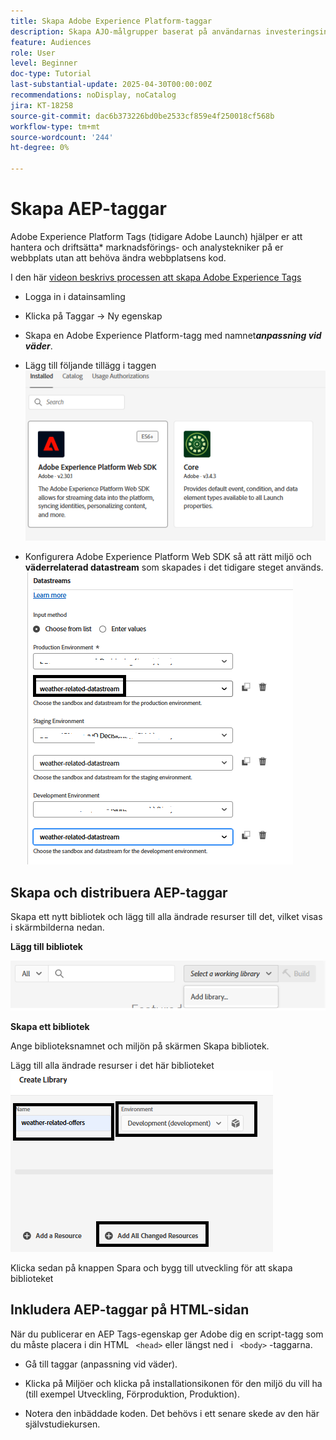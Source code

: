 ```yaml
---
title: Skapa Adobe Experience Platform-taggar
description: Skapa AJO-målgrupper baserat på användarnas investeringsinställningar (Stocks, Bonds, CD)
feature: Audiences
role: User
level: Beginner
doc-type: Tutorial
last-substantial-update: 2025-04-30T00:00:00Z
recommendations: noDisplay, noCatalog
jira: KT-18258
source-git-commit: dac6b373226bd0be2533cf859e4f250018cf568b
workflow-type: tm+mt
source-wordcount: '244'
ht-degree: 0%

---
```


# Skapa AEP-taggar

Adobe Experience Platform Tags (tidigare Adobe Launch) hjälper er att hantera och driftsätta* marknadsförings- och analystekniker på er webbplats utan att behöva ändra webbplatsens kod.

I den här [videon beskrivs processen att skapa Adobe Experience Tags](https://experienceleague.adobe.com/en/playlists/experience-platform-get-started-with-tags)

* Logga in i datainsamling
* Klicka på Taggar -> Ny egenskap
* Skapa en Adobe Experience Platform-tagg med namnet _&#x200B;**anpassning vid väder**&#x200B;_.

* Lägg till följande tillägg i taggen
  ![tags-extensions](assets/tags-extensions1.png)

* Konfigurera Adobe Experience Platform Web SDK så att rätt miljö och **väderrelaterad datastream** som skapades i det tidigare steget används.
  ![web-sdk-configuration](assets/tags-extensions.png)



## Skapa och distribuera AEP-taggar


Skapa ett nytt bibliotek och lägg till alla ändrade resurser till det, vilket visas i skärmbilderna nedan.

**Lägg till bibliotek**

![new-library](assets/tag-add-library.png)

**Skapa ett bibliotek**

Ange biblioteksnamnet och miljön på skärmen Skapa bibliotek.

Lägg till alla ändrade resurser i det här biblioteket
![tag-library](assets/tag-build-library.png)

Klicka sedan på knappen Spara och bygg till utveckling för att skapa biblioteket

## Inkludera AEP-taggar på HTML-sidan

När du publicerar en AEP Tags-egenskap ger Adobe dig en script-tagg som du måste placera i din HTML ``` <head>``` eller längst ned i ``` <body>``` -taggarna.

* Gå till taggar (anpassning vid väder).

* Klicka på Miljöer och klicka på installationsikonen för den miljö du vill ha (till exempel Utveckling, Förproduktion, Produktion).

* Notera den inbäddade koden. Det behövs i ett senare skede av den här självstudiekursen.
